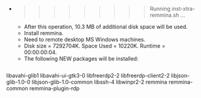 * >>>>>>>>> Running inst-xtra-remmina.sh ...
  * After this operation, 10.3 MB of additional disk space will be used.
  * Install remmina.
  * Need to remote desktop MS Windows machines.
  * Disk size = 7292704K. Space Used = 10220K. Runtime = 00:00:00:04.
  * The following NEW packages will be installed:
  ```bash
libavahi-glib1 libavahi-ui-gtk3-0 libfreerdp2-2 libfreerdp-client2-2 libjson-glib-1.0-0
libjson-glib-1.0-common libssh-4 libwinpr2-2 remmina remmina-common
remmina-plugin-rdp
  ```
